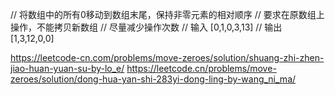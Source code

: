 // 将数组中的所有0移动到数组末尾，保持非零元素的相对顺序
// 要求在原数组上操作，不能拷贝新数组
// 尽量减少操作次数
// 输入 [0,1,0,3,13]
// 输出 [1,3,12,0,0]

https://leetcode-cn.com/problems/move-zeroes/solution/shuang-zhi-zhen-jiao-huan-yuan-su-by-lo_e/
https://leetcode.cn/problems/move-zeroes/solution/dong-hua-yan-shi-283yi-dong-ling-by-wang_ni_ma/
